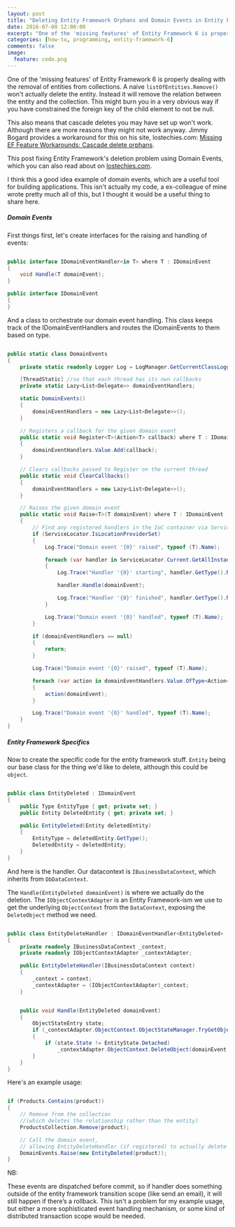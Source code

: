 ```yaml
---
layout: post
title: "Deleting Entity Framework Orphans and Domain Events in Entity Framework 6"
date: 2016-07-08 12:00:00
excerpt: "One of the 'missing features' of Entity Framework 6 is properly dealing with the removal of entities from collections. Let's add orphaned entity removal to our EF project."
categories: [how-to, programming, entity-framework-6]
comments: false
image:
  feature: code.png
---
```


One of the 'missing features' of Entity Framework 6 is properly dealing with the removal of entities from collections. A naive `listOfEntities.Remove()` won't actually delete the entity. Instead it will remove the relation between the entity and the collection. This might burn you in a very obvious way if you have constrained the foreign key of the child element to not be null.

This also means that cascade deletes you may have set up won't work. Although there are more reasons they might not work anyway. Jimmy Bogard provides a workaround for this on his site, lostechies.com: [Missing EF Feature Workarounds: Cascade delete orphans](https://lostechies.com/jimmybogard/2014/05/08/missing-ef-feature-workarounds-cascade-delete-orphans/).

This post fixing Entity Framework's deletion problem using Domain Events, which you can also read about on [lostechies.com](https://lostechies.com/jimmybogard/2010/04/08/strengthening-your-domain-domain-events/).

I think this a good idea example of domain events, which are a useful tool for building applications. This isn't actually my code, a ex-colleague of mine wrote pretty much all of this, but I thought it would be a useful thing to share here.

##### Domain Events

First things first, let's create interfaces for the raising and handling of events:

```csharp

public interface IDomainEventHandler<in T> where T : IDomainEvent
{
    void Handle(T domainEvent);
}

public interface IDomainEvent
{
}

```

And a class to orchestrate our domain event handling. This class keeps track of the IDomainEventHandlers and routes the IDomainEvents to them based on type.

```csharp

public static class DomainEvents
{
    private static readonly Logger Log = LogManager.GetCurrentClassLogger();

    [ThreadStatic] //so that each thread has its own callbacks
    private static Lazy<List<Delegate>> domainEventHandlers;

    static DomainEvents()
    {
        domainEventHandlers = new Lazy<List<Delegate>>();
    }

    // Registers a callback for the given domain event
    public static void Register<T>(Action<T> callback) where T : IDomainEvent
    {
        domainEventHandlers.Value.Add(callback);
    }

    // Clears callbacks passed to Register on the current thread
    public static void ClearCallbacks()
    {
        domainEventHandlers = new Lazy<List<Delegate>>();
    }

    // Raises the given domain event
    public static void Raise<T>(T domainEvent) where T : IDomainEvent
    {
        // Find any registered handlers in the IoC container via ServiceLocator
        if (ServiceLocator.IsLocationProviderSet)
        {
            Log.Trace("Domain event '{0}' raised", typeof (T).Name);

            foreach (var handler in ServiceLocator.Current.GetAllInstances<IDomainEventHandler<T>>())
            {
                Log.Trace("Handler '{0}' starting", handler.GetType().Name);

                handler.Handle(domainEvent);

                Log.Trace("Handler '{0}' finished", handler.GetType().Name);
            }

            Log.Trace("Domain event '{0}' handled", typeof (T).Name);
        }

        if (domainEventHandlers == null)
        {
            return;
        }

        Log.Trace("Domain event '{0}' raised", typeof (T).Name);

        foreach (var action in domainEventHandlers.Value.OfType<Action<T>>())
        {
            action(domainEvent);
        }

        Log.Trace("Domain event '{0}' handled", typeof (T).Name);
    }
}


```

##### Entity Framework Specifics

Now to create the specific code for the entity framework stuff. `Entity` being our base class for the thing we'd like to delete, although this could be `object`.

```csharp

public class EntityDeleted : IDomainEvent
{
    public Type EntityType { get; private set; }
    public Entity DeletedEntity { get; private set; }

    public EntityDeleted(Entity deletedEntity)
    {
        EntityType = deletedEntity.GetType();
        DeletedEntity = deletedEntity;
    }
}

```

And here is the handler. Our datacontext is `IBusinessDataContext`, which inherits from `DbDataContext`.


The `Handle(EntityDeleted domainEvent)` is where we actually do the deletion.
The `IObjectContextAdapter` is an Entity Framework-ism we use to get the underlying `ObjectContext` from the `DataContext`, exposing the `DeleteObject` method we need.


```csharp

public class EntityDeleteHandler : IDomainEventHandler<EntityDeleted>
{
    private readonly IBusinessDataContext _context;
    private readonly IObjectContextAdapter _contextAdapter;

    public EntityDeleteHandler(IBusinessDataContext context)
    {
        _context = context;
        _contextAdapter = (IObjectContextAdapter)_context;
    }


    public void Handle(EntityDeleted domainEvent)
    {
        ObjectStateEntry state;
        if (_contextAdapter.ObjectContext.ObjectStateManager.TryGetObjectStateEntry(domainEvent.DeletedEntity, out state))
        {
            if (state.State != EntityState.Detached)
                _contextAdapter.ObjectContext.DeleteObject(domainEvent.DeletedEntity);
        }
    }
}

```

Here's an example usage:

```csharp

if (Products.Contains(product))
{
	// Remove from the collection
	//(which deletes the relationship rather than the entity)
    ProductsCollection.Remove(product);

	// Call the domain event,
	// allowing EntityDeleteHandler (if registered) to actually delete the object
    DomainEvents.Raise(new EntityDeleted(product));
}

```

NB:

These events are dispatched before commit, so if handler does something outside of the entity framework transition scope (like send an email), it will still happen if there’s a rollback. This isn't a problem for my example usage, but either a more sophisticated event handling mechanism, or some kind of distributed transaction scope would be needed.
